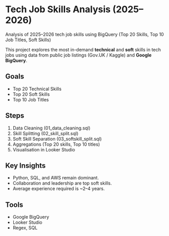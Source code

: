 # Tech Job Skills Analysis (2025–2026)
Analysis of 2025–2026 tech job skills using BigQuery (Top 20 Skills, Top 10 Job Titles, Soft Skills)

This project explores the most in-demand **technical** and **soft** skills in tech jobs using data from public job listings (Gov.UK / Kaggle) and **Google BigQuery**.

## Goals
- Top 20 Technical Skills
- Top 20 Soft Skills
- Top 10 Job Titles

## Steps
1. Data Cleaning (01_data_cleaning.sql)
2. Skill Splitting (02_skill_split.sql)
3. Soft Skill Separation (03_softskill_split.sql)
4. Aggregations (Top 20 skills, Top 10 titles)
5. Visualisation in Looker Studio

## Key Insights
- Python, SQL, and AWS remain dominant.
- Collaboration and leadership are top soft skills.
- Average experience required is ~2–4 years.

## Tools
- Google BigQuery
- Looker Studio
- Regex, SQL


